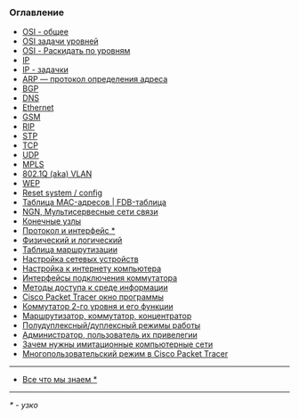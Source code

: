 ### Оглавление

 - <a href="https://xxl601.github.io/osi_2/index"          > OSI - общее </a>
 - <a href="https://xxl601.github.io/osi_1/index"          > OSI задачи уровней </a>
 - <a href="https://xxl601.github.io/lvl-mix/index"        > OSI - Раскидать по уровням </a>
 - <a href="https://xxl601.github.io/ip/index"             > IP </a>
 - <a href="https://xxl601.github.io/ip-tasks/index"       > IP - задачки </a>
 - <a href="https://xxl601.github.io/arp/index"            > ARP — протокол определения адреса </a>
 - <a href="https://xxl601.github.io/bgp/index"            > BGP </a>
 - <a href="https://xxl601.github.io/dns/index"            > DNS </a>
 - <a href="https://xxl601.github.io/ethernet/index"       > Ethernet </a>
 - <a href="https://xxl601.github.io/gsm/index"            > GSM </a>
 - <a href="https://xxl601.github.io/rip/index"            > RIP </a>
 - <a href="https://xxl601.github.io/stp/index"            > STP </a>
 - <a href="https://xxl601.github.io/tcp/index"            > TCP </a>
 - <a href="https://xxl601.github.io/udp/index"            > UDP </a>
 - <a href="https://xxl601.github.io/mpls/index"           > MPLS </a>
 - <a href="https://xxl601.github.io/8021q/index"          > 802.1Q (aka) VLAN</a>
 - <a href="https://xxl601.github.io/wep/index"            > WEP </a>
 - <a href="https://xxl601.github.io/reset/index"          > Reset system / config  </a>
 - <a href="https://xxl601.github.io/mac-table/index"      > Таблица MAC-адресов | FDB-таблица </a>
 - <a href="https://xxl601.github.io/ngn/index"            > NGN, Мультисервесные сети связи </a>
 - <a href="https://xxl601.github.io/end-node/index"       > Конечные узлы </a>
 - <a href="https://xxl601.github.io/p_i/index"            > Протокол и интерфейс * </a>
 - <a href="https://xxl601.github.io/phisic/index"         > Физический и логический </a>
 - <a href="https://xxl601.github.io/marshrut-table/index" > Таблица маршрутизации </a>
 - <a href="https://xxl601.github.io/setup/index"          > Настройка сетевых устройств </a>
 - <a href="https://xxl601.github.io/internet/index"       > Настройка к интернету компьютера </a>
 - <a href="https://xxl601.github.io/interfaces/index"     > Интерфейсы подключения коммутатора </a>
 - <a href="https://xxl601.github.io/methods/index"        > Методы доступа к среде информации </a>
 - <a href="https://xxl601.github.io/cisco-pt-window/index"> Cisco Packet Tracer окно программы </a>
 - <a href="https://xxl601.github.io/2l-sw/index"          > Коммутатор 2-го уровня и его функции </a>
 - <a href="https://xxl601.github.io/rep_sw_ro/index"      > Маршрутизатор, коммутатор, концентратор </a>
 - <a href="https://xxl601.github.io/duplex/index"         > Полудуплексный/дуплексный режимы работы </a>
 - <a href="https://xxl601.github.io/admin/index"          > Администратор, пользователь их привелегии </a>
 - <a href="https://xxl601.github.io/im-web/index"         > Зачем нужны имитационные компьютерные сети </a>
 - <a href="https://xxl601.github.io/musers/index"         > Многопользовательский режим в Cisco Packet Tracer </a>



<!---
 - <a href="https://xxl601.github.io/_____/index">  </a>
-->



---

 - <a href="https://xxl601.github.io/all"> Все что мы знаем *</a>

----
_* - узко_
